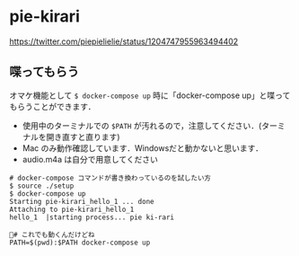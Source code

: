 # pie-kirari

https://twitter.com/piepielielie/status/1204747955963494402

## 喋ってもらう

オマケ機能として `$ docker-compose up` 時に「docker-compose up」と喋ってもらうことができます．

- 使用中のターミナルでの `$PATH` が汚れるので，注意してください．(ターミナルを開き直すと直ります)
- Mac のみ動作確認しています．Windowsだと動かないと思います．
- audio.m4a は自分で用意してください

```
# docker-compose コマンドが書き換わっているのを試したい方
$ source ./setup
$ docker-compose up
Starting pie-kirari_hello_1 ... done
Attaching to pie-kirari_hello_1
hello_1  |starting process... pie ki-rari
```

```
# これでも動くんだけどね
PATH=$(pwd):$PATH docker-compose up
```